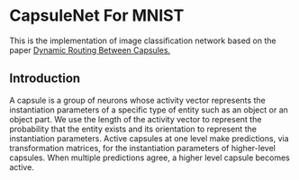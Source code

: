 # CapsuleNet For MNIST
This is the implementation of image classification network based on the paper [Dynamic Routing Between Capsules.](https://arxiv.org/abs/1710.09829)
## Introduction
A capsule is a group of neurons whose activity vector represents the instantiation parameters of a specific type of entity such as an object or an object part. We use the length of the activity vector to represent the probability that the entity exists and its orientation to represent the instantiation parameters. Active capsules at one level make predictions, via transformation matrices, for the instantiation parameters of higher-level capsules. When multiple predictions agree, a higher level capsule becomes active. 
